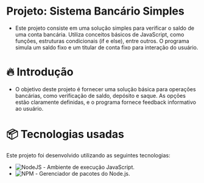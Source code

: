 # Projeto: Sistema Bancário Simples

* Este projeto consiste em uma solução simples para verificar o saldo de uma conta bancária. Utiliza conceitos básicos de JavaScript, como funções, estruturas condicionais (if e else), entre outros. O programa simula um saldo fixo e um titular de conta fixo para interação do usuário.

# 🔥 Introdução
* O objetivo deste projeto é fornecer uma solução básica para operações bancárias, como verificação de saldo, depósito e saque. As opções estão claramente definidas, e o programa fornece feedback informativo ao usuário.

# 📦 Tecnologias usadas
Este projeto foi desenvolvido utilizando as seguintes tecnologias:

* ![NodeJS](https://img.shields.io/badge/node.js-6DA55F?style=for-the-badge&logo=node.js&logoColor=white) - Ambiente de execução JavaScript.
* ![NPM](https://img.shields.io/badge/NPM-%23CB3837.svg?style=for-the-badge&logo=npm&logoColor=white) - Gerenciador de pacotes do Node.js.
